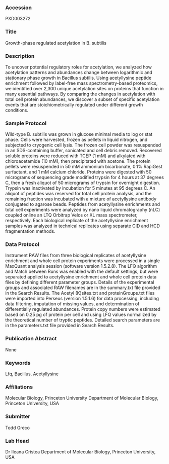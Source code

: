 ### Accession
PXD003272

### Title
Growth-phase regulated acetylation in B. subtilis

### Description
To  uncover  potential  regulatory  roles  for acetylation, we analyzed  how  acetylation  patterns  and  abundances  change  between  logarithmic and  stationary  phase growth in Bacillus subtilis. Using acetyllysine peptide enrichment followed by label-free mass spectrometry-based proteomics, we identified over 2,300 unique acetylation sites on proteins that function in many essential pathways. By comparing the changes in acetylation with total cell protein abundances, we discover a subset of specific acetylation events that are stoichiometrically regulated under different growth conditions.

### Sample Protocol
Wild-type B. subtilis was grown in glucose minimal media to log or stat phase. Cells were harvested, frozen as pellets in liquid nitrogen, and subjected to cryogenic cell lysis. The frozen cell powder was resuspended in an SDS-containing buffer, sonicated and cell debris removed. Recovered soluble proteins were reduced with TCEP (1 mM) and alkylated with chloroacetamide (10 mM), then precipitated with acetone. The protein pellets were resuspended  in  50  mM  ammonium  bicarbonate,  0.1% RapiGest   surfactant, and 1 mM calcium chloride. Proteins were digested with 50 micrograms of sequencing grade modified trypsin for 4 hours at 37 degrees C, then a fresh aliquot of 50 micrograms of trypsin for overnight digestion. Trypsin was inactivated by incubation for 5 minutes at 95 degrees C. An aliquot of peptides was reserved for total cell protein analysis, and the remaining fraction was incubated with a mixture of acetyllysine antibody conjugated to agarose beads. Peptides from acetyllysine enrichments and total cell experiments were analyzed by nano liquid chromatography (nLC) coupled online an LTQ Orbitrap Velos or XL mass spectrometer, respectively.  Each biological replicate of the acetyllysine enrichment samples was analyzed in technical replicates using separate CID and HCD fragmentation methods.

### Data Protocol
Instrument RAW files from three biological replicates of acetyllysine enrichment and whole cell protein experiments were processed in a single MaxQuant analysis session (software version 1.5.2.8).  The LFQ algorithm and Match between Runs was enabled with the default settings, but were separated applied to acetyllysine enrichment and whole cell protein data files by defining different parameter groups. Details of the experimental groups and associated RAW filenames are in the summary.txt file provided in the Search Results. The Acetyl (K)sites.txt and proteinGroups.txt files were imported into Perseus (version 1.5.1.6) for data processing, including data filtering, imputation of missing values, and determination of differentially regulated abundances. Protein copy numbers were estimated based on 0.25 pg of protein per cell and using LFQ values normalized by the theoretical number of tryptic peptides. Detailed search parameters are in the parameters.txt file provided in Search Results.

### Publication Abstract
None

### Keywords
Lfq, Bacillus, Acetyllysine

### Affiliations
Molecular Biology, Princeton University
Department of Molecular Biology, Princeton University, USA

### Submitter
Todd Greco

### Lab Head
Dr Ileana Cristea
Department of Molecular Biology, Princeton University, USA


